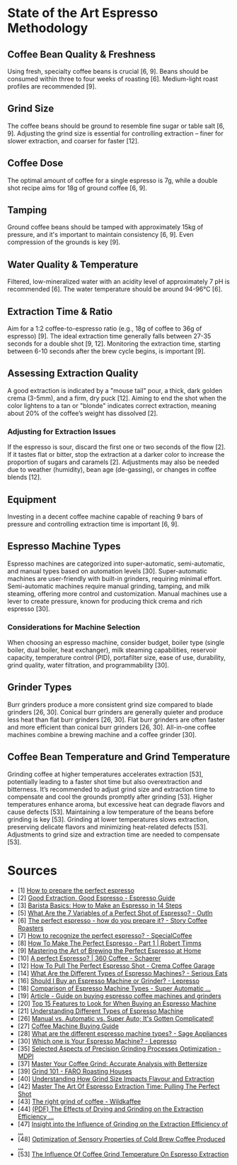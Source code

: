 # State of the Art Espresso Methodology

## Coffee Bean Quality & Freshness
Using fresh, specialty coffee beans is crucial [6, 9]. Beans should be consumed within three to four weeks of roasting [6]. Medium-light roast profiles are recommended [9].

## Grind Size
The coffee beans should be ground to resemble fine sugar or table salt [6, 9]. Adjusting the grind size is essential for controlling extraction – finer for slower extraction, and coarser for faster [12]. 

## Coffee Dose
The optimal amount of coffee for a single espresso is 7g, while a double shot recipe aims for 18g of ground coffee [6, 9].

## Tamping
Ground coffee beans should be tamped with approximately 15kg of pressure, and it's important to maintain consistency [6, 9]. Even compression of the grounds is key [9].

## Water Quality & Temperature
Filtered, low-mineralized water with an acidity level of approximately 7 pH is recommended [6]. The water temperature should be around 94-96°C [6]. 

## Extraction Time & Ratio
Aim for a 1:2 coffee-to-espresso ratio (e.g., 18g of coffee to 36g of espresso) [9]. The ideal extraction time generally falls between 27-35 seconds for a double shot [9, 12]. Monitoring the extraction time, starting between 6-10 seconds after the brew cycle begins, is important [9].

## Assessing Extraction Quality
A good extraction is indicated by a "mouse tail" pour, a thick, dark golden crema (3-5mm), and a firm, dry puck [12]. Aiming to end the shot when the color lightens to a tan or "blonde" indicates correct extraction, meaning about 20% of the coffee’s weight has dissolved [2].

### Adjusting for Extraction Issues
If the espresso is sour, discard the first one or two seconds of the flow [2]. If it tastes flat or bitter, stop the extraction at a darker color to increase the proportion of sugars and caramels [2]. Adjustments may also be needed due to weather (humidity), bean age (de-gassing), or changes in coffee blends [12].

## Equipment
Investing in a decent coffee machine capable of reaching 9 bars of pressure and controlling extraction time is important [6, 9].

## Espresso Machine Types
Espresso machines are categorized into super-automatic, semi-automatic, and manual types based on automation levels [30]. Super-automatic machines are user-friendly with built-in grinders, requiring minimal effort. Semi-automatic machines require manual grinding, tamping, and milk steaming, offering more control and customization. Manual machines use a lever to create pressure, known for producing thick crema and rich espresso [30].

### Considerations for Machine Selection
When choosing an espresso machine, consider budget, boiler type (single boiler, dual boiler, heat exchanger), milk steaming capabilities, reservoir capacity, temperature control (PID), portafilter size, ease of use, durability, grind quality, water filtration, and programmability [30].

## Grinder Types
Burr grinders produce a more consistent grind size compared to blade grinders [26, 30]. Conical burr grinders are generally quieter and produce less heat than flat burr grinders [26, 30]. Flat burr grinders are often faster and more efficient than conical burr grinders [26, 30]. All-in-one coffee machines combine a brewing machine and a coffee grinder [30].

## Coffee Bean Temperature and Grind Temperature
Grinding coffee at higher temperatures accelerates extraction [53], potentially leading to a faster shot time but also overextraction and bitterness. It’s recommended to adjust grind size and extraction time to compensate and cool the grounds promptly after grinding [53]. Higher temperatures enhance aroma, but excessive heat can degrade flavors and cause defects [53]. Maintaining a low temperature of the beans before grinding is key [53]. 
Grinding at lower temperatures slows extraction, preserving delicate flavors and minimizing heat-related defects [53]. Adjustments to grind size and extraction time are needed to compensate [53].

# Sources
- [1] [How to prepare the perfect espresso](https://espressoacademy.it/en/coffee-guide/how-to-prepare-the-perfect-espresso/)
- [2] [Good Extraction, Good Espresso - Espresso Guide](https://www.home-barista.com/espresso-guide-good-extractions.html)
- [3] [Barista Basics: How to Make an Espresso in 14 Steps](https://perfectdailygrind.com/2018/01/barista-basics-how-to-make-an-espresso-in-14-steps/)
- [5] [What Are the 7 Variables of a Perfect Shot of Espresso? - OutIn](https://outin.com/blogs/news/perfect-espresso-key-variables)
- [6] [The perfect espresso - how do you prepare it? - Story Coffee Roasters](https://storycoffee.pl/en/how-to-make-the-perfect-espresso-a-guide-for-coffee-lovers/?wmc-currency=EUR&srsltid=AfmBOopP_vzF2-U1Ij21ufVHqi1YReOJSXIhS42QzV3aZZfa9M7_haMJ)
- [7] [How to recognize the perfect espresso? - SpecialCoffee](https://specialcoffeeitaly.com/recognize-the-perfect-espresso/)
- [8] [How To Make The Perfect Espresso - Part 1 | Robert Timms](https://roberttimms.com.au/coffee-tips/2025/june/how-to-make-the-perfect-espresso-part-1/)
- [9] [Mastering the Art of Brewing the Perfect Espresso at Home](https://frequencycoffee.com/blogs/journal/mastering-the-art-of-brewing-the-perfect-espresso-at-home?srsltid=AfmBOooB4DYuc5eoHrtUsyxSC1nm7b_HeFya0qhR43fWPZ7rm_zVpfQo)
- [10] [A perfect Espresso? | 360 Coffee - Schaerer](https://coffeeblog.schaerer.com/en/blog/a-perfect-espresso)
- [12] [How To Pull The Perfect Espresso Shot - Crema Coffee Garage](https://cremacoffeegarage.com.au/blog/the-perfect-espresso-shot?srsltid=AfmBOopa69DSdbQJh-dfC0EGJQOMyL8RCWPXvS9Jo4Ave1vNxDAJwWI3)
- [14] [What Are the Different Types of Espresso Machines? - Serious Eats](https://www.seriouseats.com/types-of-espresso-machines-8641740)
- [16] [Should I Buy an Espresso Machine or Grinder? - Lepresso](https://www.lepresso.com/blog/lepresso-blogs-1/should-i-buy-an-espresso-machine-or-grinder-617)
- [18] [Comparison of Espresso Machine Types - Super Automatic ...](https://espressooutlet.com/blogs/news/comparison-of-espresso-machine-types-super-automatic-automatic-semi-automatic-and-manual-lever?srsltid=AfmBOopRGIQBnrZ5VecViOmb59J4wndmIlVbPMbfvMVQEOLRrdF3JrX2)
- [19] [Article - Guide on buying espresso coffee machines and grinders](https://www.liminicoffee.co.uk/article_choosing_espresso_equipment)
- [20] [Top 15 Features to Look for When Buying an Espresso Machine](https://coffeebros.com/blogs/coffee/what-to-look-for-when-buying-an-espresso-machine?srsltid=AfmBOoo6GMCzN_Cn4W5JnKjMJn7kfuYC6hV6b6rkWZRV-GkHBDlWNds2)
- [21] [Understanding Different Types of Espresso Machine](https://perfectdailygrind.com/2018/12/understanding-the-different-types-of-espresso-machine/)
- [26] [Manual vs. Automatic vs. Super Auto; It's Gotten Complicated!](https://coffeegeek.com/blog/technology/manual-vs-automatic-vs-super-auto/)
- [27] [Coffee Machine Buying Guide](https://www.origincoffee.co.uk/blogs/journal/coffee-machine-buying-guide)
- [28] [What are the different espresso machine types? - Sage Appliances](https://www.sageappliances.com/uk/en/blog/coffee-and-espresso/espresso-machine-types.html)
- [30] [Which one is Your Espresso Machine? - Lepresso](https://www.lepresso.com/blog/lepresso-blogs-1/which-one-is-your-espresso-machine-574)
- [35] [Selected Aspects of Precision Grinding Processes Optimization - MDPI](https://www.mdpi.com/1996-1944/17/3/607)
- [37] [Master Your Coffee Grind: Accurate Analysis with Bettersize](https://www.bettersizeinstruments.com/learn/knowledge-center/coffee-particle-size-analysis/)
- [39] [Grind 101 - FARO Roasting Houses](https://farocoffee.com/blogs/news/grind-101?srsltid=AfmBOooG8zgMpfzWy3SuDgLkGKGe_v12CqPQPeksDnMlFhAp1PDETJeG)
- [40] [Understanding How Grind Size Impacts Flavour and Extraction](https://t3roasters.com/blogs/gateway/understanding-how-grind-size-impacts-flavour-and-extraction)
- [42] [Master The Art Of Espresso Extraction Time: Pulling The Perfect Shot](https://www.tankcoffee.com/espresso-extraction-time/)
- [43] [The right grind of coffee - Wildkaffee](https://wild-kaffee.com/en-eu/pages/grind-coffee-correctly?srsltid=AfmBOoo_jO2ZnHfuPvTnwOGLYxHvxaVsOHdLVAxDwXWWy3cfWq9YpV-A)
- [44] [(PDF) The Effects of Drying and Grinding on the Extraction Efficiency ...](https://www.researchgate.net/publication/380919605_The_Effects_of_Drying_and_Grinding_on_the_Extraction_Efficiency_of_Polyphenols_from_Grape_Skin_Process_Optimization)
- [47] [Insight into the Influence of Grinding on the Extraction Efficiency of ...](https://www.mdpi.com/2076-3417/10/18/6362)
- [48] [Optimization of Sensory Properties of Cold Brew Coffee Produced ...](https://pmc.ncbi.nlm.nih.gov/articles/PMC9104833/)
- [53] [The Influence Of Coffee Grind Temperature On Espresso Extraction](https://coffeelover.neocities.org/the-influence-of-coffee-grind-temperature-on-espresso-extraction)